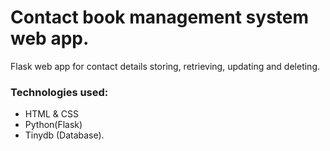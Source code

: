 # Contact book management system web app.

Flask web app for contact details storing, retrieving, updating and deleting.
  ### Technologies used:
  - HTML & CSS
  - Python(Flask)
  - Tinydb (Database).
